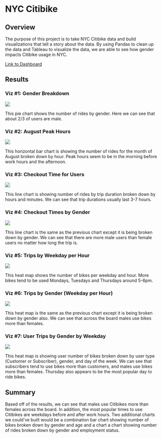 # NYC Citibike

## Overview

The purpose of this project is to take NYC Citibike data and build visualizations that tell a story about the data. By using Pandas to clean up the data and Tableau to visualize the data, we are able to see how gender impacts Citibike usage in NYC.

[Link to Dashboard](https://public.tableau.com/profile/kimberly.horany#!/vizhome/NYCCitibike_16111822419740/NYCCitibike?publish=yes)

## Results

### Viz #1: Gender Breakdown  
 
<img src="https://github.com/kimcheese33/bikesharing/blob/main/images/gender_breakdown.png"/>

This pie chart shows the number of rides by gender. Here we can see that about 2/3 of users are male.

### Viz #2: August Peak Hours

<img src="https://github.com/kimcheese33/bikesharing/blob/main/images/august_peak_hours.png"/>

This horizontal bar chart is showing the number of rides for the month of August broken down by hour. Peak hours seem to be in the morning before work hours and the afternoon.

### Viz #3: Checkout Time for Users

<img src="https://github.com/kimcheese33/bikesharing/blob/main/images/checkout_times_users.png"/>

This line chart is showing number of rides by trip duration broken down by hours and minutes. We can see that trip durations usually last 3-7 hours.

### Viz #4: Checkout Times by Gender

<img src="https://github.com/kimcheese33/bikesharing/blob/main/images/checkout_times_gender.png"/>
 
This line chart is the same as the previous chart except it is being broken down by gender. We can see that there are more male users than female users no matter how long the trip is.

### Viz #5: Trips by Weekday per Hour

<img src="https://github.com/kimcheese33/bikesharing/blob/main/images/trips_weekday_hour.png"/>

This heat map shows the number of bikes per weekday and hour. More bikes tend to be used Mondays, Tuesdays and Thursdays around 5-6pm.

### Viz #6: Trips by Gender (Weekday per Hour)

<img src="https://github.com/kimcheese33/bikesharing/blob/main/images/trips_weekday_hour_gender.png"/>

This heat map is the same as the previous chart except it is being broken down by gender also. We can see that across the board males use bikes more than females.

### Viz #7: User Trips by Gender by Weekday

<img src="https://github.com/kimcheese33/bikesharing/blob/main/images/trips_gender_weekday.png"/>

This heat map is showing user number of bikes broken down by user type (Customer or Subscriber), gender, and day of the week. We can see that subscribers tend to use bikes more than customers, and males use bikes more than females. Thursday also appears to be the most popular day to ride bikes.

## Summary

Based off of the results, we can see that males use Citibikes more than females across the board. In addition, the most popular times to use Citibikes are weekdays before and after work hours. Two additional charts we could've built would be a combination bar chart showing number of bikes broken down by gender and age and a chart a chart showing number of rides broken down by gender and employment status.
